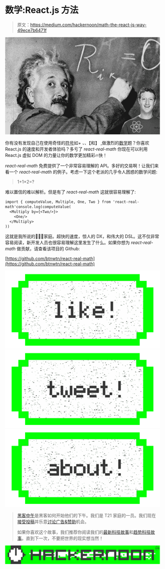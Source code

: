 # 数学:React.js 方法

> 原文：<https://medium.com/hackernoon/math-the-react-js-way-49ece7b6471f>

![](img/64744ca59ec58bc8293c83b92b2f1edb.png)

你有没有发现自己在使用奇怪的[符号](https://hackernoon.com/tagged/symbols)如+ *、*、【和】 ,做激烈的[数学](https://hackernoon.com/tagged/math)题？你喜欢 React.js 的速度和开发者体验吗？多亏了 *react-real-math* 你现在可以利用 React.js 虚拟 DOM 的力量让你的数学更加精彩🔥快！

*react-real-math* 免费提供了一个非常容易理解的 API。多好的交易啊！让我们来看一个 *react-real-math* 的例子。考虑一下这个老派的几乎令人困惑的数学问题:

> 1+1×2=?

难以置信的难以解析。但是有了 *react-real-math* 这就很容易理解了:

```
import { computeValue, Multiple, One, Two } from 'react-real-math'console.log(computeValue(
  <Multiply by={<Two/>}>
    <One/>
  </Multiply>
))
```

这就是我所说的💯💯💯家庭。超快的速度，惊人的 DX，和伟大的 DSL。这不仅非常容易阅读，新开发人员也很容易理解这里发生了什么。如果你想为 *react-real-math* 做贡献，请查看该项目的 Github:

[https://github.com/btnwtn/react-real-math](https://github.com/btnwtn/react-real-math)

[![](img/50ef4044ecd4e250b5d50f368b775d38.png)](http://bit.ly/HackernoonFB)[![](img/979d9a46439d5aebbdcdca574e21dc81.png)](https://goo.gl/k7XYbx)[![](img/2930ba6bd2c12218fdbbf7e02c8746ff.png)](https://goo.gl/4ofytp)

> [黑客中午](http://bit.ly/Hackernoon)是黑客如何开始他们的下午。我们是 T21 家庭的一员。我们现在[接受投稿](http://bit.ly/hackernoonsubmission)并乐意[讨论广告&赞助](mailto:partners@amipublications.com)机会。
> 
> 如果你喜欢这个故事，我们推荐你阅读我们的[最新科技故事](http://bit.ly/hackernoonlatestt)和[趋势科技故事](https://hackernoon.com/trending)。直到下一次，不要把世界的现实想当然！

[![](img/be0ca55ba73a573dce11effb2ee80d56.png)](https://goo.gl/Ahtev1)